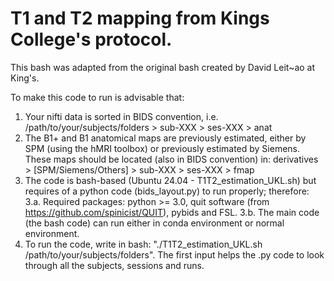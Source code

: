 # T1 and T2 mapping from Kings College's protocol.

This bash was adapted from the original bash created by David Leit~ao at King's. 

To make this code to run is advisable that:
1. Your nifti data is sorted in BIDS convention, i.e. /path/to/your/subjects/folders > sub-XXX > ses-XXX > anat
2. The B1+ and B1 anatomical maps are previously estimated, either by SPM (using the hMRI toolbox) or previously estimated by Siemens. These maps should be located (also in BIDS convention) in: derivatives > [SPM/Siemens/Others] > sub-XXX > ses-XXX > fmap
3. The code is bash-based (Ubuntu 24.04 - T1T2_estimation_UKL.sh) but requires of a python code (bids_layout.py) to run properly; therefore:
   3.a. Required packages: python >= 3.0, quit software (from https://github.com/spinicist/QUIT), pybids and FSL.
   3.b. The main code (the bash code) can run either in conda environment or normal environment.
4. To run the code, write in bash: "./T1T2_estimation_UKL.sh /path/to/your/subjects/folders". The first input helps the .py code to look through all the subjects, sessions and runs.
